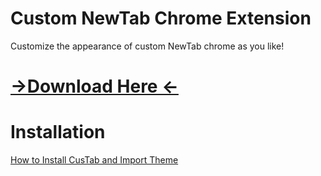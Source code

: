 # Custom NewTab Chrome Extension
Customize the appearance of custom NewTab chrome as you like!

# <a href="https://github.com/SANSDESU/CustomTab/files/12561954/Custom.New.Tab.v1.2.2.Full.by.SANSDESU.zip">->Download Here <-</a>

# Installation
<a href="https://drive.google.com/file/d/1tfQ8Gqn5IZkQiTCDZGPMJjn2Yt4ofZoY/view">How to Install CusTab and Import Theme</a>
